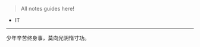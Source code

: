 <style>
a{text-decoration:none}
a:hover{text-decoration:none}
</style>

> All notes guides here!  

<!-- sidebar最多只能显示5级 -->


+ [IT](/IT/README.md)



<!--
+ [Book](/Book/README.md)
-->


<!-- ∨∨∨∨∨∨∨∨∨∨ Docsify Config ∨∨∨∨∨∨∨∨∨∨∨∨∨
+ Config
  - [index.html](./index.html)
  - [_coverpage.md](./_coverpage.md)
  - [_sidebar.md](./_sidebar.md)
  - [_navbar.md](./_navbar.md)
  - [HomePage](README.md)
  - [about](./about.md)
∧∧∧∧∧∧∧∧∧∧∧∧∧∧∧∧∧∧∧∧∧∧∧∧∧∧∧∧∧∧∧  -->

--------------------------------------------------------------------------------------------------------

少年辛苦终身事，莫向光阴惰寸功。

<a href="#/./Book/">　</a>
